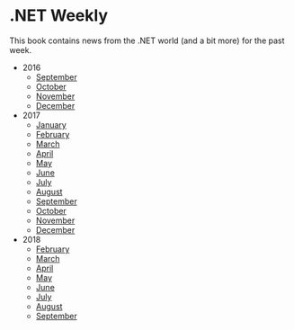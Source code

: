 # .NET Weekly

This book contains news from the .NET world (and a bit more) for the past week.

+ 2016
  + [September](2016.09/README.md)
  + [October](2016.10/README.md)
  + [November](2016.11/README.md)
  + [December](2016.12/README.md)
+ 2017
  + [January](2017.01/README.md)
  + [February](2017.02/README.md)
  + [March](2017.03/README.md)
  + [April](2017.04/README.md)
  + [May](2017.05/README.md)
  + [June](2017.06/README.md)
  + [July](2017.07/README.md)
  + [August](2017.08/README.md)
  + [September](2017.09/README.md)
  + [October](2017.10/README.md)
  + [November](2017.11/README.md)
  + [December](2017.12/README.md)
+ 2018
  + [February](2018.02/README.md)
  + [March](2018.03/README.md)
  + [April](2018.04/README.md)
  + [May](2018.05/README.md)
  + [June](2018.06/README.md)
  + [July](2018.07/README.md)
  + [August](2018.08/README.md)
  + [September](2018.09/README.md)

